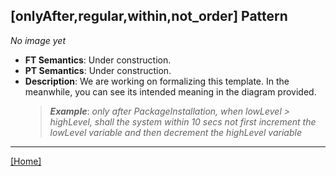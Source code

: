 ## [onlyAfter,regular,within,not_order] Pattern
_No image yet_
 * **FT Semantics**: Under construction.
 * **PT Semantics**: Under construction.
 * **Description**: We are working on formalizing this template. In the meanwhile, you can see its intended meaning in the diagram provided.
   > **_Example_**: _only after PackageInstallation,  when lowLevel > highLevel, shall the system  within 10 secs not first  increment the lowLevel variable and then  decrement the highLevel variable_   
***
[[Home]](../semantics.md)